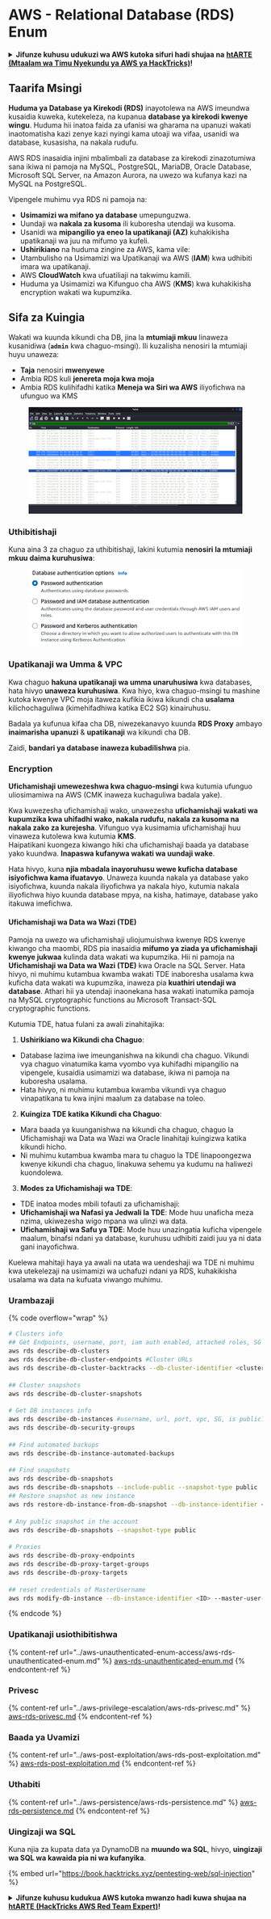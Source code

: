 # AWS - Relational Database (RDS) Enum

<details>

<summary><strong>Jifunze kuhusu udukuzi wa AWS kutoka sifuri hadi shujaa na</strong> <a href="https://training.hacktricks.xyz/courses/arte"><strong>htARTE (Mtaalam wa Timu Nyekundu ya AWS ya HackTricks)</strong></a><strong>!</strong></summary>

Njia nyingine za kusaidia HackTricks:

* Ikiwa unataka kuona **kampuni yako ikitangazwa kwenye HackTricks** au **kupakua HackTricks kwa PDF** Angalia [**MIPANGO YA USAJILI**](https://github.com/sponsors/carlospolop)!
* Pata [**bidhaa rasmi za PEASS & HackTricks**](https://peass.creator-spring.com)
* Gundua [**Familia ya PEASS**](https://opensea.io/collection/the-peass-family), mkusanyiko wetu wa [**NFTs**](https://opensea.io/collection/the-peass-family) ya kipekee
* **Jiunge na** 💬 [**Kikundi cha Discord**](https://discord.gg/hRep4RUj7f) au kikundi cha [**telegram**](https://t.me/peass) au **tufuate** kwenye **Twitter** 🐦 [**@hacktricks\_live**](https://twitter.com/hacktricks\_live)**.**
* **Shiriki mbinu zako za udukuzi kwa kuwasilisha PRs kwa** [**HackTricks**](https://github.com/carlospolop/hacktricks) na [**HackTricks Cloud**](https://github.com/carlospolop/hacktricks-cloud) repos za github.

</details>

## Taarifa Msingi

**Huduma ya Database ya Kirekodi (RDS)** inayotolewa na AWS imeundwa kusaidia kuweka, kutekeleza, na kupanua **database ya kirekodi kwenye wingu**. Huduma hii inatoa faida za ufanisi wa gharama na upanuzi wakati inaotomatisha kazi zenye kazi nyingi kama utoaji wa vifaa, usanidi wa database, kusasisha, na nakala rudufu.

AWS RDS inasaidia injini mbalimbali za database za kirekodi zinazotumiwa sana ikiwa ni pamoja na MySQL, PostgreSQL, MariaDB, Oracle Database, Microsoft SQL Server, na Amazon Aurora, na uwezo wa kufanya kazi na MySQL na PostgreSQL.

Vipengele muhimu vya RDS ni pamoja na:

* **Usimamizi wa mifano ya database** umepunguzwa.
* Uundaji wa **nakala za kusoma** ili kuboresha utendaji wa kusoma.
* Usanidi wa **mipangilio ya eneo la upatikanaji (AZ)** kuhakikisha upatikanaji wa juu na mifumo ya kufeli.
* **Ushirikiano** na huduma zingine za AWS, kama vile:
* Utambulisho na Usimamizi wa Upatikanaji wa AWS (**IAM**) kwa udhibiti imara wa upatikanaji.
* AWS **CloudWatch** kwa ufuatiliaji na takwimu kamili.
* Huduma ya Usimamizi wa Kifunguo cha AWS (**KMS**) kwa kuhakikisha encryption wakati wa kupumzika.

## Sifa za Kuingia

Wakati wa kuunda kikundi cha DB, jina la **mtumiaji mkuu** linaweza kusanidiwa (**`admin`** kwa chaguo-msingi). Ili kuzalisha nenosiri la mtumiaji huyu unaweza:

* **Taja** nenosiri **mwenyewe**
* Ambia RDS kuli **jenereta moja kwa moja**
* Ambia RDS kulihifadhi katika **Meneja wa Siri wa AWS** iliyofichwa na ufunguo wa KMS

<figure><img src="../../../.gitbook/assets/image (18) (1).png" alt=""><figcaption></figcaption></figure>

### Uthibitishaji

Kuna aina 3 za chaguo za uthibitishaji, lakini kutumia **nenosiri la mtumiaji mkuu daima kuruhusiwa**:

<figure><img src="../../../.gitbook/assets/image (19) (2).png" alt=""><figcaption></figcaption></figure>

### Upatikanaji wa Umma & VPC

Kwa chaguo **hakuna upatikanaji wa umma unaruhusiwa** kwa databases, hata hivyo **unaweza kuruhusiwa**. Kwa hiyo, kwa chaguo-msingi tu mashine kutoka kwenye VPC moja itaweza kufikia ikiwa kikundi cha **usalama** kilichochaguliwa (kimehifadhiwa katika EC2 SG) kinairuhusu.

Badala ya kufunua kifaa cha DB, niwezekanavyo kuunda **RDS Proxy** ambayo **inaimarisha** **upanuzi** & **upatikanaji** wa kikundi cha DB.

Zaidi, **bandari ya database inaweza kubadilishwa** pia.

### Encryption

**Ufichamishaji umewezeshwa kwa chaguo-msingi** kwa kutumia ufunguo uliosimamiwa na AWS (CMK inaweza kuchaguliwa badala yake).

Kwa kuwezesha ufichamishaji wako, unawezesha **ufichamishaji wakati wa kupumzika kwa uhifadhi wako, nakala rudufu, nakala za kusoma na nakala zako za kurejesha**. Vifunguo vya kusimamia ufichamishaji huu vinaweza kutolewa kwa kutumia **KMS**.\
Haipatikani kuongeza kiwango hiki cha ufichamishaji baada ya database yako kuundwa. **Inapaswa kufanywa wakati wa uundaji wake**.

Hata hivyo, kuna **njia mbadala inayoruhusu wewe kuficha database isiyofichwa kama ifuatavyo**. Unaweza kuunda nakala ya database yako isiyofichwa, kuunda nakala iliyofichwa ya nakala hiyo, kutumia nakala iliyofichwa hiyo kuunda database mpya, na kisha, hatimaye, database yako itakuwa imefichwa.

#### Ufichamishaji wa Data wa Wazi (TDE)

Pamoja na uwezo wa ufichamishaji uliojumuishwa kwenye RDS kwenye kiwango cha maombi, RDS pia inasaidia **mifumo ya ziada ya ufichamishaji kwenye jukwaa** kulinda data wakati wa kupumzika. Hii ni pamoja na **Ufichamishaji wa Data wa Wazi (TDE)** kwa Oracle na SQL Server. Hata hivyo, ni muhimu kutambua kwamba wakati TDE inaboresha usalama kwa kuficha data wakati wa kupumzika, inaweza pia **kuathiri utendaji wa database**. Athari hii ya utendaji inaonekana hasa wakati inatumika pamoja na MySQL cryptographic functions au Microsoft Transact-SQL cryptographic functions.

Kutumia TDE, hatua fulani za awali zinahitajika:

1. **Ushirikiano wa Kikundi cha Chaguo**:

* Database lazima iwe imeunganishwa na kikundi cha chaguo. Vikundi vya chaguo vinatumika kama vyombo vya kuhifadhi mipangilio na vipengele, kusaidia usimamizi wa database, ikiwa ni pamoja na kuboresha usalama.
* Hata hivyo, ni muhimu kutambua kwamba vikundi vya chaguo vinapatikana tu kwa injini maalum za database na toleo.

2. **Kuingiza TDE katika Kikundi cha Chaguo**:

* Mara baada ya kuunganishwa na kikundi cha chaguo, chaguo la Ufichamishaji wa Data wa Wazi wa Oracle linahitaji kuingizwa katika kikundi hicho.
* Ni muhimu kutambua kwamba mara tu chaguo la TDE linapoongezwa kwenye kikundi cha chaguo, linakuwa sehemu ya kudumu na haliwezi kuondolewa.

3. **Modes za Ufichamishaji wa TDE**:

* TDE inatoa modes mbili tofauti za ufichamishaji:
* **Ufichamishaji wa Nafasi ya Jedwali la TDE**: Mode huu unaficha meza nzima, ukiwezesha wigo mpana wa ulinzi wa data.
* **Ufichamishaji wa Safu ya TDE**: Mode huu unazingatia kuficha vipengele maalum, binafsi ndani ya database, kuruhusu udhibiti zaidi juu ya ni data gani inayofichwa.

Kuelewa mahitaji haya ya awali na utata wa uendeshaji wa TDE ni muhimu kwa utekelezaji na usimamizi wa uchafuzi ndani ya RDS, kuhakikisha usalama wa data na kufuata viwango muhimu.

### Urambazaji

{% code overflow="wrap" %}
```bash
# Clusters info
## Get Endpoints, username, port, iam auth enabled, attached roles, SG
aws rds describe-db-clusters
aws rds describe-db-cluster-endpoints #Cluster URLs
aws rds describe-db-cluster-backtracks --db-cluster-identifier <cluster-name>

## Cluster snapshots
aws rds describe-db-cluster-snapshots

# Get DB instances info
aws rds describe-db-instances #username, url, port, vpc, SG, is public?
aws rds describe-db-security-groups

## Find automated backups
aws rds describe-db-instance-automated-backups

## Find snapshots
aws rds describe-db-snapshots
aws rds describe-db-snapshots --include-public --snapshot-type public
## Restore snapshot as new instance
aws rds restore-db-instance-from-db-snapshot --db-instance-identifier <ID> --db-snapshot-identifier <ID> --availability-zone us-west-2a

# Any public snapshot in the account
aws rds describe-db-snapshots --snapshot-type public

# Proxies
aws rds describe-db-proxy-endpoints
aws rds describe-db-proxy-target-groups
aws rds describe-db-proxy-targets

## reset credentials of MasterUsername
aws rds modify-db-instance --db-instance-identifier <ID> --master-user-password <NewPassword> --apply-immediately
```
{% endcode %}

### Upatikanaji usiothibitishwa

{% content-ref url="../aws-unauthenticated-enum-access/aws-rds-unauthenticated-enum.md" %}
[aws-rds-unauthenticated-enum.md](../aws-unauthenticated-enum-access/aws-rds-unauthenticated-enum.md)
{% endcontent-ref %}

### Privesc

{% content-ref url="../aws-privilege-escalation/aws-rds-privesc.md" %}
[aws-rds-privesc.md](../aws-privilege-escalation/aws-rds-privesc.md)
{% endcontent-ref %}

### Baada ya Uvamizi

{% content-ref url="../aws-post-exploitation/aws-rds-post-exploitation.md" %}
[aws-rds-post-exploitation.md](../aws-post-exploitation/aws-rds-post-exploitation.md)
{% endcontent-ref %}

### Uthabiti

{% content-ref url="../aws-persistence/aws-rds-persistence.md" %}
[aws-rds-persistence.md](../aws-persistence/aws-rds-persistence.md)
{% endcontent-ref %}

### Uingizaji wa SQL

Kuna njia za kupata data ya DynamoDB na **muundo wa SQL**, hivyo, **uingizaji wa SQL wa kawaida pia ni wa kufanyika**.

{% embed url="https://book.hacktricks.xyz/pentesting-web/sql-injection" %}

<details>

<summary><strong>Jifunze kuhusu kudukua AWS kutoka mwanzo hadi kuwa shujaa na</strong> <a href="https://training.hacktricks.xyz/courses/arte"><strong>htARTE (HackTricks AWS Red Team Expert)</strong></a><strong>!</strong></summary>

Njia nyingine za kusaidia HackTricks:

* Ikiwa unataka kuona **kampuni yako ikitangazwa kwenye HackTricks** au **kupakua HackTricks kwa PDF** Angalia [**MIPANGO YA KUJIUNGA**](https://github.com/sponsors/carlospolop)!
* Pata [**bidhaa rasmi za PEASS & HackTricks**](https://peass.creator-spring.com)
* Gundua [**Familia ya PEASS**](https://opensea.io/collection/the-peass-family), mkusanyiko wetu wa [**NFTs**](https://opensea.io/collection/the-peass-family) za kipekee
* **Jiunge na** 💬 [**Kikundi cha Discord**](https://discord.gg/hRep4RUj7f) au kikundi cha [**telegram**](https://t.me/peass) au **tufuate** kwenye **Twitter** 🐦 [**@hacktricks\_live**](https://twitter.com/hacktricks\_live)**.**
* **Shiriki mbinu zako za kudukua kwa kuwasilisha PRs kwa** [**HackTricks**](https://github.com/carlospolop/hacktricks) na [**HackTricks Cloud**](https://github.com/carlospolop/hacktricks-cloud) repos za github.

</details>
